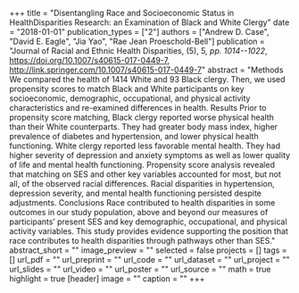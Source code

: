 +++
title = "Disentangling Race and Socioeconomic Status in HealthDisparities Research: an Examination of Black and White Clergy"
date = "2018-01-01"
publication_types = ["2"]
authors = ["Andrew D. Case", "David E. Eagle", "Jia Yao", "Rae Jean Proeschold-Bell"]
publication = "Journal of Racial and Ethnic Health Disparities, (5), 5, _pp. 1014--1022_, https://doi.org/10.1007/s40615-017-0449-7, http://link.springer.com/10.1007/s40615-017-0449-7"
abstract = "Methods We compared the health of 1414 White and 93 Black clergy. Then, we used propensity scores to match Black and White participants on key socioeconomic, demographic, occupational, and physical activity characteristics and re-examined differences in health. Results Prior to propensity score matching, Black clergy reported worse physical health than their White counterparts. They had greater body mass index, higher prevalence of diabetes and hypertension, and lower physical health functioning. White clergy reported less favorable mental health. They had higher severity of depression and anxiety symptoms as well as lower quality of life and mental health functioning. Propensity score analysis revealed that matching on SES and other key variables accounted for most, but not all, of the observed racial differences. Racial disparities in hypertension, depression severity, and mental health functioning persisted despite adjustments. Conclusions Race contributed to health disparities in some outcomes in our study population, above and beyond our measures of participants’ present SES and key demographic, occupational, and physical activity variables. This study provides evidence supporting the position that race contributes to health disparities through pathways other than SES."
abstract_short = ""
image_preview = ""
selected = false
projects = []
tags = []
url_pdf = ""
url_preprint = ""
url_code = ""
url_dataset = ""
url_project = ""
url_slides = ""
url_video = ""
url_poster = ""
url_source = ""
math = true
highlight = true
[header]
image = ""
caption = ""
+++
